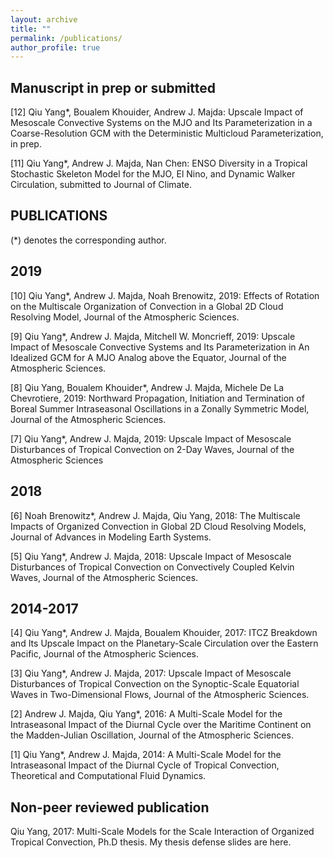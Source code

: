 ```yaml
---
layout: archive
title: ""
permalink: /publications/
author_profile: true
---
```

Manuscript in prep or submitted
-
[12] Qiu Yang*, Boualem Khouider, Andrew J. Majda: Upscale Impact of Mesoscale Convective Systems on the MJO and Its Parameterization in a Coarse-Resolution GCM with the Deterministic Multicloud Parameterization, in prep.

[11] Qiu Yang*, Andrew J. Majda, Nan Chen: ENSO Diversity in a Tropical Stochastic Skeleton Model for the MJO, El Nino, and Dynamic Walker Circulation, submitted to Journal of Climate.

PUBLICATIONS
-
(\*) denotes the corresponding author.

2019
-
[10] Qiu Yang*, Andrew J. Majda, Noah Brenowitz, 2019: Effects of Rotation on the Multiscale Organization of Convection in a Global 2D Cloud Resolving Model, Journal of the Atmospheric Sciences.

[9] Qiu Yang*, Andrew J. Majda, Mitchell W. Moncrieff, 2019: Upscale Impact of Mesoscale Convective Systems and Its Parameterization in An Idealized GCM for A MJO Analog above the Equator, Journal of the Atmospheric Sciences.

[8] Qiu Yang, Boualem Khouider*, Andrew J. Majda, Michele De La Chevrotiere, 2019: Northward Propagation, Initiation and Termination of Boreal Summer Intraseasonal Oscillations in a Zonally Symmetric Model, Journal of the Atmospheric Sciences.

[7] Qiu Yang*, Andrew J. Majda, 2019: Upscale Impact of Mesoscale Disturbances of Tropical Convection on 2-Day Waves, Journal of the Atmospheric Sciences

2018
-
[6] Noah Brenowitz*, Andrew J. Majda, Qiu Yang, 2018: The Multiscale Impacts of Organized Convection in Global 2D Cloud Resolving Models, Journal of Advances in Modeling Earth Systems.

[5] Qiu Yang*, Andrew J. Majda, 2018: Upscale Impact of Mesoscale Disturbances of Tropical Convection on Convectively Coupled Kelvin Waves, Journal of the Atmospheric Sciences.

2014-2017
-
[4] Qiu Yang*, Andrew J. Majda, Boualem Khouider, 2017: ITCZ Breakdown and Its Upscale Impact on the Planetary-Scale Circulation over the Eastern Pacific, Journal of the Atmospheric Sciences.

[3] Qiu Yang*, Andrew J. Majda, 2017: Upscale Impact of Mesoscale Disturbances of Tropical Convection on the Synoptic-Scale Equatorial Waves in Two-Dimensional Flows, Journal of the Atmospheric Sciences.

[2] Andrew J. Majda, Qiu Yang*, 2016: A Multi-Scale Model for the Intraseasonal Impact of the Diurnal Cycle over the Maritime Continent on the Madden-Julian Oscillation, Journal of the Atmospheric Sciences.

[1] Qiu Yang*, Andrew J. Majda, 2014: A Multi-Scale Model for the Intraseasonal Impact of the Diurnal Cycle of Tropical Convection, Theoretical and Computational Fluid Dynamics.

Non-peer reviewed publication
-
Qiu Yang, 2017: Multi-Scale Models for the Scale Interaction of Organized Tropical Convection, Ph.D thesis. My thesis defense slides are here.

<!--
{% if author.googlescholar %}
  You can also find my articles on <u><a href="{{author.googlescholar}}">my Google Scholar profile</a>.</u>
{% endif %}

{% include base_path %}

{% for post in site.publications reversed %}
  {% include archive-single.html %}
{% endfor %}
-->
